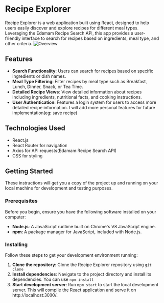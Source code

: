 # Recipe Explorer

Recipe Explorer is a web application built using React, designed to help users easily discover and explore recipes for different meal types. Leveraging the Edamam Recipe Search API, this app provides a user-friendly interface to search for recipes based on ingredients, meal type, and other criteria.
![Overview](src/assets/Recipe.gif)

## Features

- **Search Functionality**: Users can search for recipes based on specific ingredients or dish names.
- **Meal Type Filtering**: Filter recipes by meal type such as Breakfast, Lunch, Dinner, Snack, or Tea Time.
- **Detailed Recipe Views**: View detailed information about recipes including ingredients, nutritional facts, and cooking instructions.
- **User Authentication**: Features a login system for users to access more detailed recipe information.
I will add more personal features for future implementation(eg: save recipe)

## Technologies Used

- React.js
- React Router for navigation
- Axios for API requests(Edamam Recipe Search API)
- CSS for styling

## Getting Started

These instructions will get you a copy of the project up and running on your local machine for development and testing purposes.

### Prerequisites

Before you begin, ensure you have the following software installed on your computer:

- **Node.js**: A JavaScript runtime built on Chrome's V8 JavaScript engine.
- **npm**: A package manager for JavaScript, included with Node.js.

### Installing

Follow these steps to get your development environment running:

1. **Clone the repository**:
   Clone the Recipe Explorer repository using `git clone`
2. **Install dependencies**:
    Navigate to the project directory and install its dependencies. You can use `npm install`
3. **Start development server**:
Run `npm start` to start the local development server. This will compile the React application and serve it on http://localhost:3000/.
